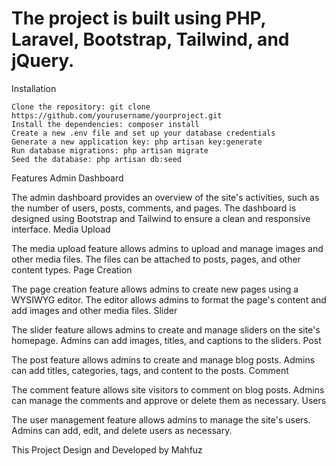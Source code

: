 <h1> The project is built using PHP, Laravel, Bootstrap, Tailwind, and jQuery.</h1>

Installation

    Clone the repository: git clone https://github.com/yourusername/yourproject.git
    Install the dependencies: composer install
    Create a new .env file and set up your database credentials
    Generate a new application key: php artisan key:generate
    Run database migrations: php artisan migrate
    Seed the database: php artisan db:seed

Features
Admin Dashboard

The admin dashboard provides an overview of the site's activities, such as the number of users, posts, comments, and pages. The dashboard is designed using Bootstrap and Tailwind to ensure a clean and responsive interface.
Media Upload

The media upload feature allows admins to upload and manage images and other media files. The files can be attached to posts, pages, and other content types.
Page Creation

The page creation feature allows admins to create new pages using a WYSIWYG editor. The editor allows admins to format the page's content and add images and other media files.
Slider

The slider feature allows admins to create and manage sliders on the site's homepage. Admins can add images, titles, and captions to the sliders.
Post

The post feature allows admins to create and manage blog posts. Admins can add titles, categories, tags, and content to the posts.
Comment

The comment feature allows site visitors to comment on blog posts. Admins can manage the comments and approve or delete them as necessary.
Users

The user management feature allows admins to manage the site's users. Admins can add, edit, and delete users as necessary.

This Project Design and Developed by Mahfuz
